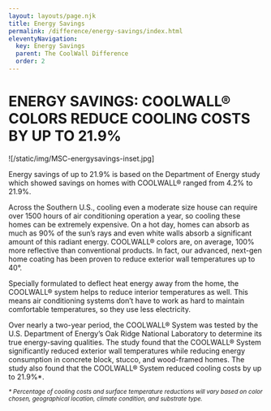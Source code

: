 ```yaml
---
layout: layouts/page.njk
title: Energy Savings
permalink: /difference/energy-savings/index.html
eleventyNavigation:
  key: Energy Savings
  parent: The CoolWall Difference
  order: 2
---
```


# ENERGY SAVINGS: COOLWALL&reg; COLORS REDUCE COOLING COSTS BY UP TO 21.9%

![/static/img/MSC-energysavings-inset.jpg]

Energy savings of up to 21.9% is based on the Department of Energy study which showed savings on homes with COOLWALL&reg; ranged from 4.2% to 21.9%. 

Across the Southern U.S., cooling even a moderate size house can require over 1500 hours of air conditioning operation a year, so cooling these homes can be extremely expensive. On a hot day, homes can absorb as much as 90% of the sun’s rays and even white walls absorb a significant amount of this radiant energy. COOLWALL&reg; colors are, on average, 100% more reflective than conventional products. In fact, our advanced, next-gen home coating has been proven to reduce exterior wall temperatures up to 40°. 

Specially formulated to deflect heat energy away from the home, the COOLWALL&reg; system helps to reduce interior temperatures as well. This means air conditioning systems don’t have to work as hard to maintain comfortable temperatures, so they use less electricity. 

Over nearly a two-year period, the COOLWALL&reg; System was tested by the U.S. Department of Energy’s Oak Ridge National Laboratory to determine its true energy-saving qualities. The study found that the COOLWALL&reg; System significantly reduced exterior wall temperatures while reducing energy consumption in concrete block, stucco, and wood-framed homes. The study also found that the COOLWALL&reg; System reduced cooling costs by up to 21.9%*. 

<small><i>* Percentage of cooling costs and surface temperature reductions will vary based on color chosen, geographical location, climate condition, and substrate type.</i></small>